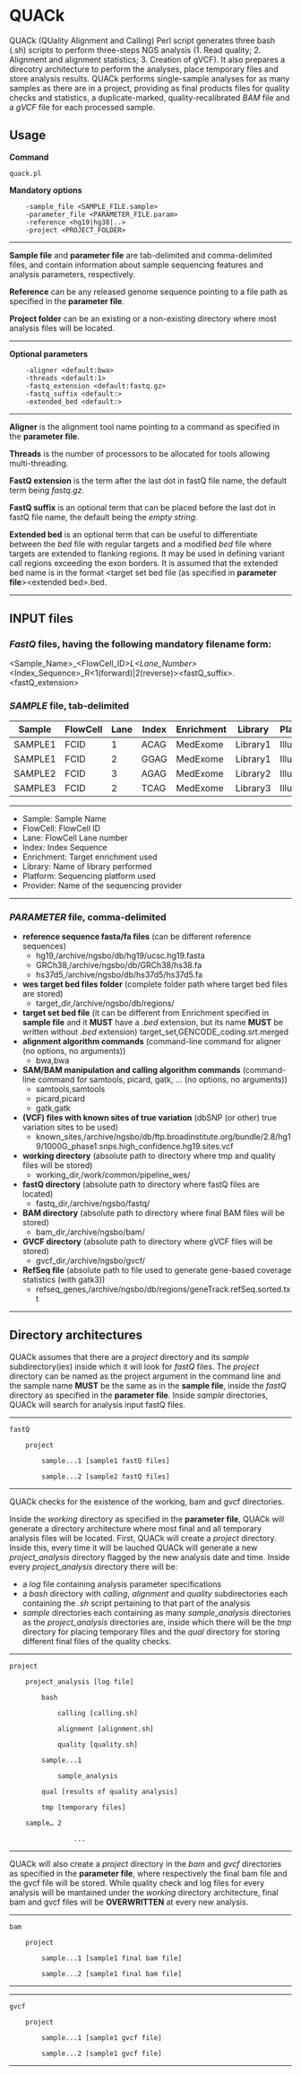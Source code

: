 # QUACk

QUACk (QUality Alignment and Calling) Perl script generates three bash (.sh) scripts to perform three-steps NGS analysis (1. Read quality; 2. Alignment and alignment statistics; 3. Creation of gVCF). It also prepares a direcotry architecture to perform the analyses, place temporary files and store analysis results. QUACk performs single-sample analyses for as many samples as there are in a project, providing as final products files for quality checks and statistics, a duplicate-marked, quality-recalibrated *BAM* file and a *gVCF* file for each processed sample. 

## Usage

**Command**

    quack.pl 

**Mandatory options**

        -sample_file <SAMPLE_FILE.sample> 
        -parameter_file <PARAMETER_FILE.param> 
        -reference <hg19|hg38|..> 
        -project <PROJECT_FOLDER>
	
---
**Sample file** and **parameter file** are tab-delimited and comma-delimited files, and contain information about sample sequencing features and analysis parameters, respectively. 

**Reference** can be any released genome sequence pointing to a file path as specified in the **parameter file**. 

**Project folder** can be an existing or a non-existing directory where most analysis files will be located.

---

**Optional parameters**

        -aligner <default:bwa> 
        -threads <default:1> 
        -fastq_extension <default:fastq.gz> 
        -fastq_suffix <default:>
        -extended_bed <default:>
	
---

**Aligner** is the alignment tool name pointing to a command as specified in the **parameter file**. 

**Threads** is the number of processors to be allocated for tools allowing multi-threading.

**FastQ extension** is the term after the last dot in fastQ file name, the default term being *fastq.gz*.

**FastQ suffix** is an optional term that can be placed before the last dot in fastQ file name, the default being the *empty string*.

**Extended bed** is an optional term that can be useful to differentiate between the *bed* file with regular targets and a modified *bed* file where targets are extended to flanking regions. It may be used in defining variant call regions exceeding the exon borders. It is assumed that the extended bed name is in the format <target set bed file (as specified in **parameter file**>\<extended bed>.bed.

---

## INPUT files

### *FastQ* files, having the following mandatory filename form:

<Sample_Name>_<FlowCell_ID>_L<Lane_Number>_<Index_Sequence>_R<1(forward)|2(reverse)><fastQ_suffix>.<fastQ_extension>

### *SAMPLE* file, tab-delimited

|Sample | FlowCell | Lane | Index | Enrichment |Library | Platform | Provider|
|---    |---       |---   |---    |---         |---      |---       |---      |
|SAMPLE1|  FCID    |1     |  ACAG |MedExome    |Library1 | Illumina |  Seq    |
|SAMPLE1|  FCID    |2     |  GGAG |MedExome    |Library1 | Illumina |  Seq    |
|SAMPLE2|  FCID    |3     |  AGAG |MedExome    |Library2 | Illumina |  Seq    |
|SAMPLE3|  FCID    |2     |  TCAG |MedExome    |Library3 | Illumina |  Seq    |

---
- Sample: Sample Name
- FlowCell: FlowCell ID
- Lane: FlowCell Lane number
- Index: Index Sequence
- Enrichment: Target enrichment used
- Library: Name of library performed
- Platform: Sequencing platform used
- Provider: Name of the sequencing provider

---

### *PARAMETER* file, comma-delimited

- **reference sequence fasta/fa files** (can be different reference sequences)
  - hg19,/archive/ngsbo/db/hg19/ucsc.hg19.fasta
  - GRCh38,/archive/ngsbo/db/GRCh38/hs38.fa
  - hs37d5,/archive/ngsbo/db/hs37d5/hs37d5.fa
- **wes target bed files folder** (complete folder path where target bed files are stored)
  - target_dir,/archive/ngsbo/db/regions/
- **target set bed file** (it can be different from Enrichment specified in **sample file** and it **MUST** have a *.bed* extension, but its name **MUST** be written without *.bed* extension)
target_set,GENCODE_coding.srt.merged
- **alignment algorithm commands** (command-line command for aligner (no options, no arguments))
  - bwa,bwa
- **SAM/BAM manipulation and calling algorithm commands** (command-line command for samtools, picard, gatk, ... (no options, no arguments))
  - samtools,samtools
  - picard,picard
  - gatk,gatk
- **(VCF) files with known sites of true variation** (dbSNP (or other) true variation sites to be used)
  - known_sites,/archive/ngsbo/db/ftp.broadinstitute.org/bundle/2.8/hg19/1000G_phase1.snps.high_confidence.hg19.sites.vcf
- **working directory** (absolute path to directory where tmp and quality files will be stored)
  - working_dir,/work/common/pipeline_wes/
- **fastQ directory** (absolute path to directory where fastQ files are located)
  - fastq_dir,/archive/ngsbo/fastq/
- **BAM directory** (absolute path to directory where final BAM files will be stored)
  - bam_dir,/archive/ngsbo/bam/
- **GVCF directory** (absolute path to directory where gVCF files will be stored)
  - gvcf_dir,/archive/ngsbo/gvcf/
- **RefSeq file** (absolute path to file used to generate gene-based coverage statistics (with gatk3))
  - refseq_genes,/archive/ngsbo/db/regions/geneTrack.refSeq.sorted.txt


---


## Directory architectures

QUACk assumes that there are a *project* directory and its *sample* subdirectory(ies) inside which it will look for *fastQ* files. The *project* directory can be named as the project argument in the command line and the sample name **MUST** be the same as in the **sample file**, inside the *fastQ* directory as specified in the **parameter file**. Inside *sample* directories, QUACk will search for analysis input fastQ files.

---

    fastQ
        
        project
	
            sample...1 [sample1 fastQ files]
	    
            sample...2 [sample2 fastQ files]
	    
---

QUACk checks for the existence of the working, bam and gvcf directories.

Inside the *working* directory as specified in the **parameter file**, QUACk will generate a directory architecture where most final and all temporary analysis files will be located. First, QUACk will create a *project* directory. Inside this, every time it will be lauched QUACk will generate a new *project_analysis* directory flagged by the new analysis date and time. Inside every *project_analysis* directory there will be:
- a *log* file containing analysis parameter specifications
- a *bash* directory with *calling*, *alignment* and *quality* subdirectories each containing the *.sh* script pertaining to that part of the analysis
- *sample* directories each containing as many *sample_analysis* directories as the *project_analysis* directories are, inside which there will be the *tmp* directory for placing temporary files and the *qual* directory for storing different final files of the quality checks.

---

    project

        project_analysis [log file]
	
            bash

                calling [calling.sh]

                alignment [alignment.sh]

                quality [quality.sh]

            sample...1

                sample_analysis
		
		    qual [results of quality analysis]
		    
		    tmp [temporary files]
		    
		sample… 2

                    ...
---

QUACk will also create a *project* directory in the *bam* and *gvcf* directories as specified in the **parameter file**, where respectively the final bam file and the gvcf file will be stored. While quality check and log files for every analysis will be mantained under the *working* directory architecture, final bam and gvcf files will be **OVERWRITTEN** at every new analysis.

---

    bam
        
        project
	
            sample...1 [sample1 final bam file]
	    
            sample...2 [sample1 final bam file]
	    
---

---

    gvcf
        
        project
	
            sample...1 [sample1 gvcf file]
	    
            sample...2 [sample1 gvcf file]
	    
---
